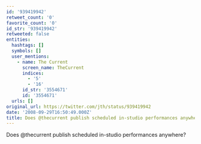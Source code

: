 ```yaml
---
id: '939419942'
retweet_count: '0'
favorite_count: '0'
id_str: '939419942'
retweeted: false
entities:
  hashtags: []
  symbols: []
  user_mentions:
    - name: The Current
      screen_name: TheCurrent
      indices:
        - '5'
        - '16'
      id_str: '3554671'
      id: '3554671'
  urls: []
original_url: https://twitter.com/jth/status/939419942
date: '2008-09-29T16:50:49.000Z'
title: Does @thecurrent publish scheduled in-studio performances anywhere?
---
```


Does @thecurrent publish scheduled in-studio performances anywhere?